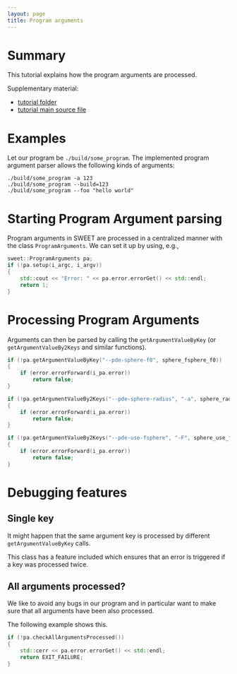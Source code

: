 ```yaml
---
layout: page
title: Program arguments
---
```


# Summary #

This tutorial explains how the program arguments are processed.

Supplementary material:
 * [tutorial folder](https://github.com/schreiberx/sweet/tree/master/tutorials/classDict/programArguments)
 * [tutorial main source file](https://github.com/schreiberx/sweet/blob/master/src/programs/tutorial_classDict_programArguments.cpp)


# Examples

Let our program be ```./build/some_program```.
The implemented program argument parser allows the following kinds of arguments:

```
./build/some_program -a 123
./build/some_program --build=123
./build/some_program --foo "hello world"
```


# Starting Program Argument parsing

Program arguments in SWEET are processed in a centralized manner with the class ```ProgramArguments```.
We can set it up by using, e.g.,
```c++
sweet::ProgramArguments pa;
if (!pa.setup(i_argc, i_argv))
{
	std::cout << "Error: " << pa.error.errorGet() << std::endl;
	return 1;
}
```


# Processing Program Arguments

Arguments can then be parsed by calling the ```getArgumentValueByKey``` (or ```getArgumentValueBy2Keys``` and similar functions).

```c++
if (!pa.getArgumentValueByKey("--pde-sphere-f0", sphere_fsphere_f0))
{
	if (error.errorForward(i_pa.error))
		return false;
}

if (!pa.getArgumentValueBy2Keys("--pde-sphere-radius", "-a", sphere_radius))
{
	if (error.errorForward(i_pa.error))
		return false;
}

if (!pa.getArgumentValueBy2Keys("--pde-use-fsphere", "-F", sphere_use_fsphere))
{
	if (error.errorForward(i_pa.error))
		return false;
}
```


# Debugging features

## Single key

It might happen that the same argument key is processed by different ```getArgumentValueByKey``` calls.

This class has a feature included which ensures that an error is triggered if a key was processed twice.

## All arguments processed?

We like to avoid any bugs in our program and in particular want to make sure that all arguments have been also processed.

The following example shows this.


```c++
if (!pa.checkAllArgumentsProcessed())
{
	std::cerr << pa.error.errorGet() << std::endl;
	return EXIT_FAILURE;
}
```